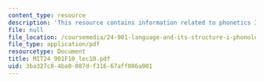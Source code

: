 ```yaml
---
content_type: resource
description: 'This resource contains information related to phonetics III: suprasegmentals. '
file: null
file_location: /coursemedia/24-901-language-and-its-structure-i-phonology-fall-2010/3ba327c84ba0087df31667aff086a901_MIT24_901F10_lec10.pdf
file_type: application/pdf
resourcetype: Document
title: MIT24_901F10_lec10.pdf
uid: 3ba327c8-4ba0-087d-f316-67aff086a901
---
```

